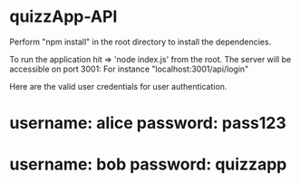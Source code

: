 # quizzApp-API
Perform "npm install" in the root directory to install the dependencies.

To run the application hit => 'node index.js' from the root.
The server will be accessible on port 3001: For instance "localhost:3001/api/login"


Here are the valid user credentials for user authentication.
# username: alice password: pass123
# username: bob password: quizzapp
